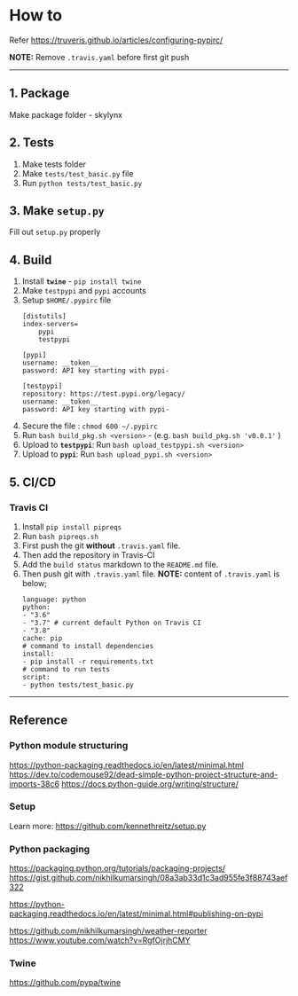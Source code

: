 # How to

Refer https://truveris.github.io/articles/configuring-pypirc/

**NOTE:** Remove `.travis.yaml` before first git push

---

## 1. Package

Make package folder - skylynx

## 2. Tests

1. Make tests folder
2. Make `tests/test_basic.py` file
3. Run `python tests/test_basic.py`

## 3. Make `setup.py` 

Fill out `setup.py` properly

## 4. Build

1. Install **`twine`** - `pip install twine`
1. Make `testpypi` and `pypi` accounts
1. Setup `$HOME/.pypirc` file
    ``` 
    [distutils]
    index-servers=
        pypi
        testpypi

    [pypi]
    username: __token__
    password: API key starting with pypi-

    [testpypi]
    repository: https://test.pypi.org/legacy/
    username: __token__
    password: API key starting with pypi-
    ```
1. Secure the file : `chmod 600 ~/.pypirc`
1. Run `bash build_pkg.sh <version>` - (e.g. `bash build_pkg.sh 'v0.0.1'` )
1. Upload to **`testpypi`**: Run `bash upload_testpypi.sh <version>`
1. Upload to **`pypi`**: Run `bash upload_pypi.sh <version>`

## 5. CI/CD

### Travis CI
1. Install `pip install pipreqs`
1. Run `bash pipreqs.sh`
1. First push the git **without** `.travis.yaml` file.
1. Then add the repository in Travis-CI
1. Add the `build status` markdown to the `README.md` file.
1. Then push git with `.travis.yaml` file. **NOTE:** content of `.travis.yaml` is below;
    ```
    language: python
    python:
    - "3.6"
    - "3.7" # current default Python on Travis CI
    - "3.8"
    cache: pip
    # command to install dependencies
    install:
    - pip install -r requirements.txt
    # command to run tests
    script:
    - python tests/test_basic.py
    ```

---

## Reference

### Python module structuring

https://python-packaging.readthedocs.io/en/latest/minimal.html
https://dev.to/codemouse92/dead-simple-python-project-structure-and-imports-38c6
https://docs.python-guide.org/writing/structure/

### Setup

Learn more: https://github.com/kennethreitz/setup.py

### Python packaging

https://packaging.python.org/tutorials/packaging-projects/
https://gist.github.com/nikhilkumarsingh/08a3ab33d1c3ad955fe3f88743aef322

https://python-packaging.readthedocs.io/en/latest/minimal.html#publishing-on-pypi

https://github.com/nikhilkumarsingh/weather-reporter
https://www.youtube.com/watch?v=RgfOjrjhCMY

### Twine

https://github.com/pypa/twine